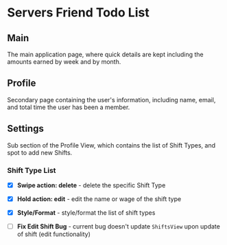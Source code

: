 # Servers Friend Todo List

## Main

The main application page, where quick details are kept including
the amounts earned by week and by month.

## Profile

Secondary page containing the user's information, including name,
email, and total time the user has been a member.

## Settings

Sub section of the Profile View, which contains the list of Shift
Types, and spot to add new Shifts.

### Shift Type List

- [x] **Swipe action: delete** - delete the specific Shift Type
- [x] **Hold action: edit** - edit the name or wage of the shift type
- [x] **Style/Format** - style/format the list of shift types

- [ ] **Fix Edit Shift Bug** - current bug doesn't update `ShiftsView` upon update of shift (edit functionality)

